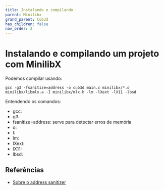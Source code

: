 ```yaml
---
title: Instalando e compilando
parent: Minilibx
grand_parent: Cub3d
has_children: false
nav_order: 2
---
```


# Instalando e compilando um projeto com MinilibX

Podemos compilar usando:

```shell
gcc -g3 -fsanitize=address -o cub3d main.c minilibx/*.o minilibx/libmlx.a -I minilibx/mlx.h -lm -lXext -lX11 -lbsd
```

Entendendo os comandos:
- gcc:
- g3:
- fsanitize=address: serve para detectar erros de memória
- o:
- I:
- lm:
- lXext:
- lX11:
- lbsd:


## Referências
- [Sobre o address sanitizer](https://clang.llvm.org/docs/AddressSanitizer.html)